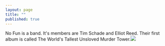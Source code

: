 ```yaml
---
layout: page
title: ""
published: true
---
```


No Fun is a band. It's members are Tim Schade and Elliot Reed. Their first album is called The World's Tallest Unsloved Murder Tower.![](/http://dump.fm/images/20120821/1345597106871-dumpfm-gory-.gif)